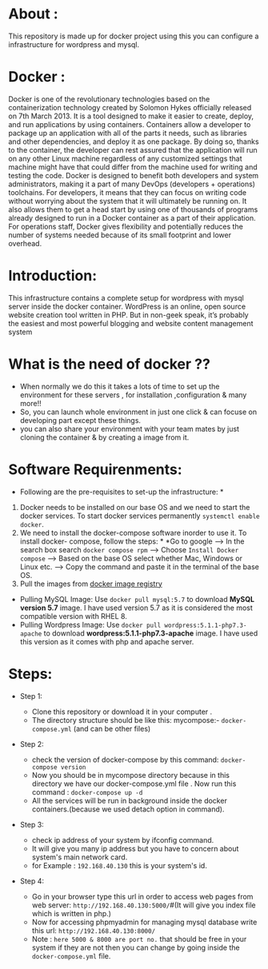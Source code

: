 # About :
This repository is made up for docker project using this you can configure a infrastructure for wordpress and mysql. 

# Docker :
Docker is one of the revolutionary technologies based on the containerization technology created by Solomon Hykes officially released on 7th March 2013. It is a tool designed to make it easier to create, deploy, and run applications by using containers. Containers allow a developer to package up an application with all of the parts it needs, such as libraries and other dependencies, and deploy it as one package. By doing so, thanks to the container, the developer can rest assured that the application will run on any other Linux machine regardless of any customized settings that machine might have that could differ from the machine used for writing and testing the code. Docker is designed to benefit both developers and system administrators, making it a part of many DevOps (developers + operations) toolchains. For developers, it means that they can focus on writing code without worrying about the system that it will ultimately be running on. It also allows them to get a head start by using one of thousands of programs already designed to run in a Docker container as a part of their application. For operations staff, Docker gives flexibility and potentially reduces the number of systems needed because of its small footprint and lower overhead.

# Introduction:

This infrastructure contains a complete setup for wordpress with mysql server inside the docker container.
WordPress is an online, open source website creation tool written in PHP. But in non-geek speak, it’s probably the easiest and most powerful blogging and website content management system 

# What is the need of docker ??

   * When normally we do this it takes a lots of time to set up the environment for these servers , for installation            ,configuration & many more!!
   * So, you can launch whole environment in just one click & can focuse on developing part except these things.
   * you can also share your environment with your team mates by just cloning the container & by creating a image from          it.
# Software Requirenments:

   * Following are the pre-requisites to set-up the infrastructure: *
1. Docker needs to be installed on our base OS and we need to start the docker services.
   To start docker services permanently ```systemctl enable docker```.
2. We need to install the docker-compose software inorder to use it. To install docker- compose, follow the steps: * *Go to google --> In the search box search ```docker compose rpm``` --> Choose `Install Docker compose` --> Based on the base OS select whether Mac, Windows or Linux etc. --> Copy the command and paste it in the terminal of the base OS.
3. Pull the images from [docker image registry](hub.docker.com)
 - Pulling MySQL Image: Use `docker pull mysql:5.7` to download **MySQL version 5.7** image. I have used version 5.7 as it is considered the most compatible version with RHEL 8.
 - Pulling Wordpress Image: Use `docker pull wordpress:5.1.1-php7.3-apache` to download  **wordpress:5.1.1-php7.3-apache** image. I have used this version as it comes with php and apache server. 
 

 


# Steps:

 * Step 1:

    * Clone this repository or download it in your computer .
    * The directory structure should be like this:
        mycompose:-
           ```
             docker-compose.yml
           ```
           (and can be other files) 

  * Step 2:

     * check the version of docker-compose by this command:
            ``` docker-compose version ```
     * Now you should be in mycompose directory because in this directory we have our docker-compose.yml file .
        Now run this command :
             ```docker-compose up -d ```
     *  All the services will be run in background inside the docker containers.(because we used detach option in                 command).
   
   * Step 3:

      * check ip address of your system by ifconfig command.
      * It will give you many ip address but you have to concern about system's main network card.
      * for Example : `192.168.40.130` this is your system's id.

   * Step 4:

      * Go in your browser type this url in order to access web pages from web server: `http://192.168.40.130:5000/`#(It                 will give you index file which is written in php.)
      * Now for accessing phpmyadmin for managing mysql database write this url: `http://192.168.40.130:8000/`
      * Note : `here 5000 & 8000 are port no.` that should be free in your system if they are not then you can change by                 going inside the `docker-compose.yml` file. 
     




